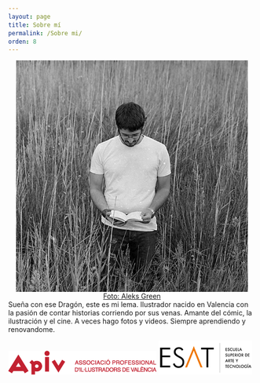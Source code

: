 ```yaml
---
layout: page
title: Sobre mí
permalink: /Sobre mi/
orden: 8
---
```


<div style="float:left;margin: 0 16px;">
 <img src="/img/sobremi.jpg" style="display:block;"/>
 <div style="text-align:center;"><a href="https://www.flickr.com/photos/aleksgreen/" target="_blank">Foto: Aleks Green</a></div>
</div>

Sueña con ese Dragón, este es mi lema. Ilustrador nacido en Valencia con la pasión de contar historias corriendo por sus venas.
Amante del cómic, la ilustración y el cine. A veces hago fotos y videos. Siempre aprendiendo y renovandome.



 <img src="/img/logoapiv.png" />
 <img src="/img/logoesat.png" />
